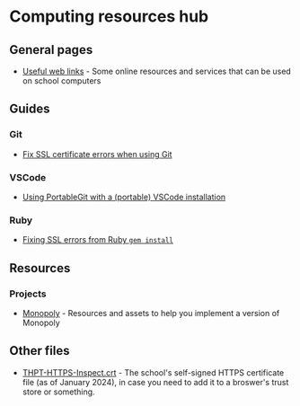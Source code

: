 # Computing resources hub

## General pages

- [Useful web links](/notebook/useful-links) - Some online resources and services that can be used on school computers

## Guides

### Git

- [Fix SSL certificate errors when using Git](guides/git/disable-ssl.md)

### VSCode

- [Using PortableGit with a (portable) VSCode installation](guides/vscode/portable-git.md)

### Ruby

- [Fixing SSL errors from Ruby `gem install`](guides/ruby/fixing-ssl-errors.md)

## Resources

### Projects

- [Monopoly](/notebook/resources/monopoly) - Resources and assets to help you implement a version of Monopoly

## Other files

- [THPT-HTTPS-Inspect.crt](/notebook/resources/school-network/THPT-HTTPS-Inspect.crt) - The school's self-signed HTTPS certificate file (as of January 2024), in case you need to add it to a broswer's trust store or something.
